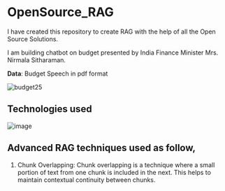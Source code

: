 # OpenSource_RAG

I have created this repository to create RAG with the help of all the Open Source Solutions.

I am building chatbot on budget presented by India Finance Minister Mrs. Nirmala Sitharaman.

**Data**: Budget Speech in pdf format

![budget25](https://github.com/user-attachments/assets/483789c4-f845-4a78-8731-cac552eb2ad0)

## Technologies used
![image](https://github.com/user-attachments/assets/d7fc875e-c3b0-472a-a0ed-6edbc57db5e4)


## Advanced RAG techniques used as follow,
1. Chunk Overlapping: Chunk overlapping is a technique where a small portion of text from one chunk is included in the next. This helps to maintain contextual continuity between chunks.
